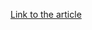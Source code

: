 [Link to the article](https://thehackernews.com/2025/07/critical-wing-ftp-server-vulnerability.html)
